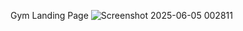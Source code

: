 Gym Landing Page
![Screenshot 2025-06-05 002811](https://github.com/user-attachments/assets/06bc9443-9433-4685-9276-1961af8944c8)
